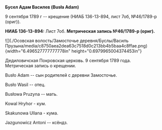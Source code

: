 **Бусел Адам Василев (Busłа Adam)**

9 сентября 1789 г -- крещение (НИАБ 136-13-894, лист 7об, №46/1789-р
(ориг)).

**НИАБ 136-13-894:** Лист 7об. **Метрическая запись №46/1789-р (ориг).**

![](./Осовская волость/Замосточье деревня/Буслы/Василь Прузына/media/c8750aea2dea63c7518d0c213bb4b5baa4c8ffae.png){width="6.496527777777778in"
height="0.6979965004374453in"}

Дедиловичская Покровская церковь. 9 сентября 1789 года. Метрическая
запись о крещении.

Busło Adam -- сын родителей с деревни Замосточье.

Busło Wasil -- отец.

Busłowa Pruzyna -- мать.

Kowal Hryhor - кум.

Skakunowa Ullana - кума.

Jazgunowicz Antoni -- ксёндз.
